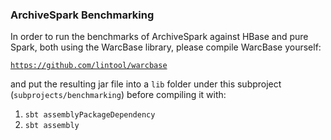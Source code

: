 ### ArchiveSpark Benchmarking

In order to run the benchmarks of ArchiveSpark against HBase and pure Spark, both using the WarcBase library, please compile WarcBase yourself:

[`https://github.com/lintool/warcbase`](https://github.com/lintool/warcbase)

and put the resulting jar file into a `lib` folder under this subproject (`subprojects/benchmarking`) before compiling it with:

1. `sbt assemblyPackageDependency`
2. `sbt assembly`
